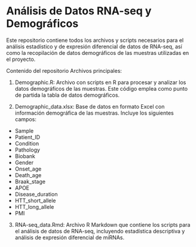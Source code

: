 # Análisis de Datos RNA-seq y Demográficos

Este repositorio contiene todos los archivos y scripts necesarios para el análisis estadístico y de expresión diferencial de datos de RNA-seq, así como la recopilación de datos demográficos de las muestras utilizadas en el proyecto.

Contenido del repositorio
Archivos principales:
1. Demographic.R: Archivo con scripts en R para procesar y analizar los datos demográficos de las muestras. Este código emplea como punto de partida la tabla de datos demográficos. 

2. Demographic_data.xlsx: Base de datos en formato Excel con información demográfica de las muestras. Incluye los siguientes campos:

+ Sample
+ Patient_ID
+ Condition
+ Pathology
+ Biobank
+ Gender
+ Onset_age
+ Death_age
+ Braak_stage
+ APOE
+ Disease_duration
+ HTT_short_allele
+ HTT_long_allele
+ PMI

3. RNA-seq_data.Rmd: Archivo R Markdown que contiene los scripts para el análisis de datos de RNA-seq, incluyendo estadística descriptiva y análisis de expresión diferencial de miRNAs.

